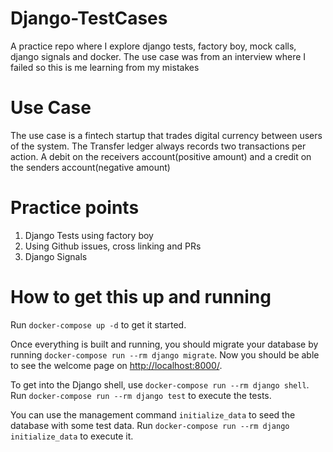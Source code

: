 # Django-TestCases
A practice repo where I explore django tests, factory boy, mock calls, django signals and docker. The use case was from an interview where I failed so this is me learning from my mistakes
# Use Case
The use case is a fintech startup that trades digital currency between users of the system. The Transfer ledger always records two transactions per action. A debit on the receivers account(positive amount) and a credit on the senders account(negative amount)
# Practice points
1. Django Tests using factory boy
2. Using Github issues, cross linking and PRs
3. Django Signals

# How to get this up and running

Run ```docker-compose up -d``` to get it started.

Once everything is built and running, you should migrate your database by running ```docker-compose run --rm django migrate```.
Now you should be able to see the welcome page on <http://localhost:8000/>.

To get into the Django shell, use ```docker-compose run --rm django shell```.
Run ```docker-compose run --rm django test``` to execute the tests. 

You can use the management command ```initialize_data``` to seed the database with some test data. Run ```docker-compose run --rm django initialize_data``` to execute it.

